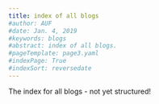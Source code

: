 ```yaml
---
title: index of all blogs
#author: AUF
#date: Jan. 4, 2019
#keywords: blogs
#abstract: index of all blogs.
#pageTemplate: page3.yaml
#indexPage: True 
#indexSort: reversedate
---
```


The index for all blogs - not yet structured! 




